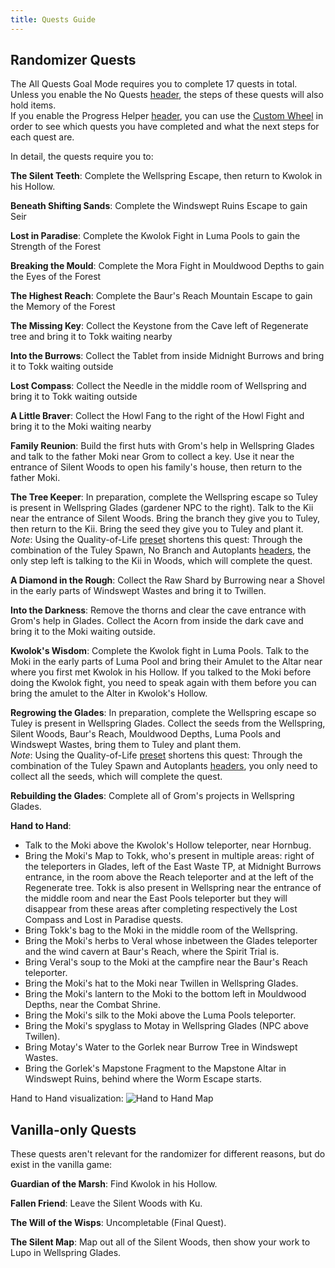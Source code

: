 ```yaml
---
title: Quests Guide
---
```


## Randomizer Quests

The All Quests Goal Mode requires you to complete 17 quests in total.  
Unless you enable the No Quests [header](/seedgen/headers), the steps of these quests will also hold items.  
If you enable the Progress Helper [header](/seedgen/headers), you can use the [Custom Wheel](/features/custom-wheel) in order to see which quests you have completed and what the next steps for each quest are.

In detail, the quests require you to:

**The Silent Teeth**: Complete the Wellspring Escape, then return to Kwolok in his Hollow.

**Beneath Shifting Sands**: Complete the Windswept Ruins Escape to gain Seir

**Lost in Paradise**: Complete the Kwolok Fight in Luma Pools to gain the Strength of the Forest

**Breaking the Mould**: Complete the Mora Fight in Mouldwood Depths to gain the Eyes of the Forest

**The Highest Reach**: Complete the Baur's Reach Mountain Escape to gain the Memory of the Forest

**The Missing Key**: Collect the Keystone from the Cave left of Regenerate tree and bring it to Tokk waiting nearby

**Into the Burrows**: Collect the Tablet from inside Midnight Burrows and bring it to Tokk waiting outside

**Lost Compass**: Collect the Needle in the middle room of Wellspring and bring it to Tokk waiting outside

**A Little Braver**: Collect the Howl Fang to the right of the Howl Fight and bring it to the Moki waiting nearby

**Family Reunion**: Build the first huts with Grom's help in Wellspring Glades and talk to the father Moki near Grom to collect a key. Use it near the entrance of Silent Woods to open his family's house, then return to the father Moki.

**The Tree Keeper**: In preparation, complete the Wellspring escape so Tuley is present in Wellspring Glades (gardener NPC to the right). Talk to the Kii near the entrance of Silent Woods. Bring the branch they give you to Tuley, then return to the Kii. Bring the seed they give you to Tuley and plant it.  
*Note*: Using the Quality-of-Life [preset](/seedgen/presets) shortens this quest: Through the combination of the Tuley Spawn, No Branch and Autoplants [headers](/seedgen/headers), the only step left is talking to the Kii in Woods, which will complete the quest.

**A Diamond in the Rough**: Collect the Raw Shard by Burrowing near a Shovel in the early parts of Windswept Wastes and bring it to Twillen.

**Into the Darkness**: Remove the thorns and clear the cave entrance with Grom's help in Glades. Collect the Acorn from inside the dark cave and bring it to the Moki waiting outside.

**Kwolok's Wisdom**: Complete the Kwolok fight in Luma Pools. Talk to the Moki in the early parts of Luma Pool and bring their Amulet to the Altar near where you first met Kwolok in his Hollow. If you talked to the Moki before doing the Kwolok fight, you need to speak again with them before you can bring the amulet to the Alter in Kwolok's Hollow.

**Regrowing the Glades**: In preparation, complete the Wellspring escape so Tuley is present in Wellspring Glades. Collect the seeds from the Wellspring, Silent Woods, Baur's Reach, Mouldwood Depths, Luma Pools and Windswept Wastes, bring them to Tuley and plant them.  
*Note*: Using the Quality-of-Life [preset](/seedgen/presets) shortens this quest: Through the combination of the Tuley Spawn and Autoplants [headers](/seedgen/headers), you only need to collect all the seeds, which will complete the quest.

**Rebuilding the Glades**: Complete all of Grom's projects in Wellspring Glades.

**Hand to Hand**:  
- Talk to the Moki above the Kwolok's Hollow teleporter, near Hornbug.  
- Bring the Moki's Map to Tokk, who's present in multiple areas: right of the teleporters in Glades, left of the East Waste TP, at Midnight Burrows entrance, in the room above the Reach teleporter and at the left of the Regenerate tree. Tokk is also present in Wellspring near the entrance of the middle room and near the East Pools teleporter but they will disappear from these areas after completing respectively the Lost Compass and Lost in Paradise quests.
- Bring Tokk's bag to the Moki in the middle room of the Wellspring.  
- Bring the Moki's herbs to Veral whose inbetween the Glades teleporter and the wind cavern at Baur's Reach, where the Spirit Trial is.  
- Bring Veral's soup to the Moki at the campfire near the Baur's Reach teleporter.  
- Bring the Moki's hat to the Moki near Twillen in Wellspring Glades.  
- Bring the Moki's lantern to the Moki to the bottom left in Mouldwood Depths, near the Combat Shrine.  
- Bring the Moki's silk to the Moki above the Luma Pools teleporter.  
- Bring the Moki's spyglass to Motay in Wellspring Glades (NPC above Twillen).  
- Bring Motay's Water to the Gorlek near Burrow Tree in Windswept Wastes.  
- Bring the Gorlek's Mapstone Fragment to the Mapstone Altar in Windswept Ruins, behind where the Worm Escape starts.

Hand to Hand visualization:
![Hand to Hand Map](/media/hand_to_hand_map.png)

## Vanilla-only Quests

These quests aren't relevant for the randomizer for different reasons, but do exist in the vanilla game:

**Guardian of the Marsh**: Find Kwolok in his Hollow.

**Fallen Friend**: Leave the Silent Woods with Ku.

**The Will of the Wisps**: Uncompletable (Final Quest).

**The Silent Map**: Map out all of the Silent Woods, then show your work to Lupo in Wellspring Glades.

